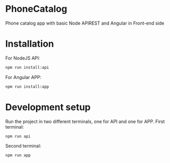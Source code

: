 # PhoneCatalog
Phone catalog app with basic Node APIREST and Angular in Front-end side

# Installation

For NodeJS API:

```sh
npm run install:api

```

For Angular APP:

```sh
npm run install:app
```

# Development setup

Run the project in two different terminals, one for API and one for APP. First terminal:

```sh
npm run api
```

Second terminal:

```sh
npm run app
```

